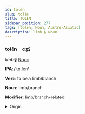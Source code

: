```yaml
---
id: tolên
slug: tolên
title: TOLÊN
sidebar_position: 277
tags: [tolên, Noun, Austro-Asiatic]
description: limb § Noun
---
```


### tolên&emsp;<span kind="abugida">cʓ̃ʇ</span>

*limb* **§** [Noun](../../tags/Noun)

**IPA**: /ˈtɑ.len/

**Verb**: to be a limb/branch

**Noun**: limb/branch

**Modifier**: limb/branch-related

<details>
    <summary>Origin</summary>
    Santali tɑren <br/>
    <em>Austro-Asiatic Language Family</em>
</details>